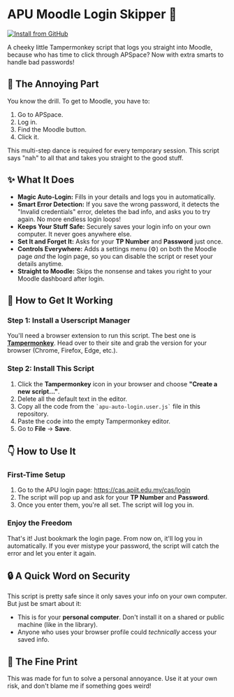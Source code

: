 # APU Moodle Login Skipper 🚀

[![Install from GitHub](https://img.shields.io/badge/Install%20from-GitHub-blue.svg)](https://raw.githubusercontent.com/GarnettJZ/APU-Moodle-Login-Skipper/main/apu-auto-login.user.js)

A cheeky little Tampermonkey script that logs you straight into Moodle, because who has time to click through APSpace? Now with extra smarts to handle bad passwords!

## 🤔 The Annoying Part

You know the drill. To get to Moodle, you have to:

1. Go to APSpace.
2. Log in.
3. Find the Moodle button.
4. Click it.

This multi-step dance is required for every temporary session. This script says "nah" to all that and takes you straight to the good stuff.

## ✨ What It Does

* **Magic Auto-Login:** Fills in your details and logs you in automatically.
* **Smart Error Detection:** If you save the wrong password, it detects the "Invalid credentials" error, deletes the bad info, and asks you to try again. No more endless login loops!
* **Keeps Your Stuff Safe:** Securely saves your login info on your own computer. It never goes anywhere else.
* **Set It and Forget It:** Asks for your **TP Number** and **Password** just once.
* **Controls Everywhere:** Adds a settings menu (⚙️) on both the Moodle page *and* the login page, so you can disable the script or reset your details anytime.
* **Straight to Moodle:** Skips the nonsense and takes you right to your Moodle dashboard after login.

## 🔧 How to Get It Working

### Step 1: Install a Userscript Manager
You'll need a browser extension to run this script. The best one is [**Tampermonkey**](https://www.tampermonkey.net/). Head over to their site and grab the version for your browser (Chrome, Firefox, Edge, etc.).

### Step 2: Install This Script
1. Click the **Tampermonkey** icon in your browser and choose **"Create a new script..."**.
2. Delete all the default text in the editor.
3. Copy all the code from the `` `apu-auto-login.user.js` `` file in this repository.
4. Paste the code into the empty Tampermonkey editor.
5. Go to **File** -> **Save**.

## 👇 How to Use It

### First-Time Setup
1. Go to the APU login page: <https://cas.apiit.edu.my/cas/login>
2. The script will pop up and ask for your **TP Number** and **Password**.
3. Once you enter them, you're all set. The script will log you in.

### Enjoy the Freedom
That's it! Just bookmark the login page. From now on, it'll log you in automatically. If you ever mistype your password, the script will catch the error and let you enter it again.

## 🔒 A Quick Word on Security

This script is pretty safe since it only saves your info on your own computer. But just be smart about it:

* This is for your **personal computer**. Don't install it on a shared or public machine (like in the library).
* Anyone who uses your browser profile could *technically* access your saved info.

## 🤙 The Fine Print

This was made for fun to solve a personal annoyance. Use it at your own risk, and don't blame me if something goes weird!
